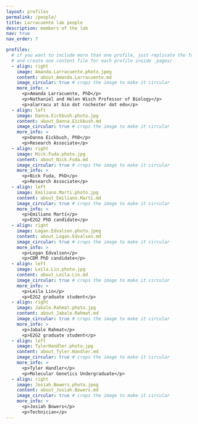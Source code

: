 ```yaml
---
layout: profiles
permalink: /people/
title: Larracuente lab people
description: members of the lab
nav: true
nav_order: 7

profiles:
  # if you want to include more than one profile, just replicate the following block
  # and create one content file for each profile inside _pages/
  - align: right
    image: Amanda.Larracuente.photo.jpeg
    content: about_Amanda.Larracuente.md
    image_circular: true # crops the image to make it circular
    more_info: >
      <p>Amanda Larracuente, PhD</p>
      <p>Nathaniel and Helen Wisch Professor of Biology</p>
      <p>alarracu at bio dot rochester dot edu</p>
  - align: left
    image: Danna.Eickbush.photo.jpg
    content: about_Danna.Eickbush.md
    image_circular: true # crops the image to make it circular
    more_info: >
      <p>Danna Eickbush, PhD</p>
      <p>Research Associate</p>
  - align: right
    image: Nick.Fuda.photo.jpg
    content: about_Nick.Fuda.md
    image_circular: true # crops the image to make it circular
    more_info: >
      <p>Nick Fuda, PhD</p>
      <p>Research Associate</p>
  - align: left
    image: Emiliano.Marti.photo.jpg
    content: about_Emiliano.Marti.md
    image_circular: true # crops the image to make it circular
    more_info: >
      <p>Emiliano Martí</p>
      <p>E2G2 PhD candidate</p>
  - align: right
    image: Logan.Edvalson.photo.jpeg
    content: about_Logan.Edvalson.md
    image_circular: true # crops the image to make it circular
    more_info: >
      <p>Logan Edvalson</p>
      <p>CDM PhD candidate</p>
  - align: left
    image: Leila.Lin.photo.jpg
    content: about_Leila.Lin.md
    image_circular: true # crops the image to make it circular
    more_info: >
      <p>Leila Lin</p>
      <p>E2G2 graduate student</p>
  - align: right
    image: Jabale.Rahmat.photo.jpg
    content: about_Jabale.Rahmat.md
    image_circular: true # crops the image to make it circular
    more_info: >
      <p>Jabale Rahmat</p>
      <p>E2G2 graduate student</p>
  - align: left
    image: TylerHandler.photo.jpg
    content: about_Tyler.Handler.md
    image_circular: true # crops the image to make it circular
    more_info: >
      <p>Tyler Handler</p>
      <p>Molecular Genetics Undergraduate</p>
  - align: right
    image: Josiah.Bowers.photo.jpeg
    content: about_Josiah.Bowers.md
    image_circular: true # crops the image to make it circular
    more_info: >
      <p>Josiah Bowers</p>
      <p>Technician</p>
---
```

